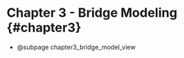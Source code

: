 Chapter 3 - Bridge Modeling {#chapter3}
==============================================

* @subpage chapter3_bridge_model_view
